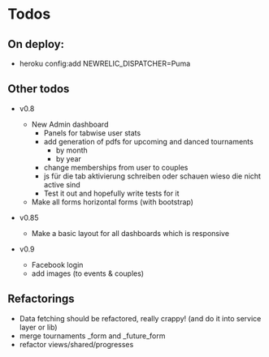 Todos
====================

On deploy:
---------------------
  - heroku config:add NEWRELIC_DISPATCHER=Puma

Other todos
---------------------
  - v0.8
    - New Admin dashboard
      - Panels for tabwise user stats
      - add generation of pdfs for upcoming and danced tournaments
        - by month
        - by year
      - change memberships from user to couples
      - js für die tab aktivierung schreiben oder schauen wieso die nicht active sind
      - Test it out and hopefully write tests for it
    - Make all forms horizontal forms (with bootstrap)

  - v0.85
    - Make a basic layout for all dashboards which is responsive

  - v0.9
    - Facebook login
    - add images (to events & couples)

Refactorings
---------------------
  - Data fetching should be refactored, really crappy! (and do it into service layer or lib)
  - merge tournaments _form and _future_form
  - refactor views/shared/progresses